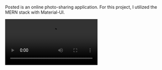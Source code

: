 Posted is an online photo-sharing application. For this project, I utilized the MERN stack with Material-UI. 

![Posted](demo/demo.webm)